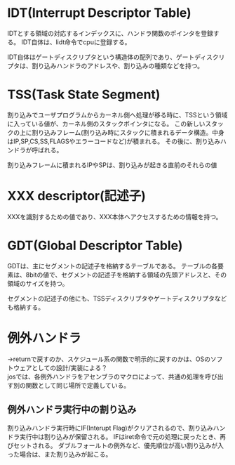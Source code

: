 # IDT(Interrupt Descriptor Table)
IDTとする領域の対応するインデックスに、ハンドラ関数のポインタを登録する。
IDT自体は、lidt命令でcpuに登録する。

IDT自体はゲートディスクリプタという構造体の配列であり、ゲートディスクリプタは、割り込みハンドラのアドレスや、割り込みの種類などを持つ。

# TSS(Task State Segment)
割り込みでユーザプログラムからカーネル側へ処理が移る時に、TSSという領域に入っている値が、カーネル側のスタックポインタになる。
この新しいスタックの上に割り込みフレーム(割り込み時にスタックに積まれるデータ構造。中身はIP,SP,CS,SS,FLAGSやエラーコードなど)が積まれる。
その後に、割り込みハンドラが呼ばれる。

割り込みフレームに積まれるIPやSPは、割り込みが起きる直前のそれらの値

# XXX descriptor(記述子)
XXXを識別するための値であり、XXX本体へアクセスするための情報を持つ。

# GDT(Global Descriptor Table)
GDTは、主にセグメントの記述子を格納するテーブルである。
テーブルの各要素は、8bitの値で、セグメントの記述子を格納する領域の先頭アドレスと、その領域のサイズを持つ。

セグメントの記述子の他にも、TSSディスクリプタやゲートディスクリプタなども格納する。

# 例外ハンドラ
->returnで戻すのか、スケジュール系の関数で明示的に戻すのかは、OSのソフトウェアとしての設計/実装による？
<br>
josでは、各例外ハンドラをアセンブラのマクロによって、共通の処理を呼び出す別の関数として同じ場所で定義している。

## 例外ハンドラ実行中の割り込み
割り込みハンドラ実行時にIF(Interupt Flag)がクリアされるので、割り込みハンドラ実行中は割り込みが保留される。
IFはiret命令で元の処理に戻ったとき、再びセットされる。
ダブルフォールトの例外など、優先順位が高い割り込みが入った場合は、また割り込みが起こる。